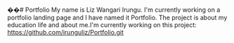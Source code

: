 ��# Portfolio
My name is Liz Wangari Irungu. I'm currently working on a portfolio landing page and I have named it Portfolio. The project is about my education life and about me.I'm currently working on this project: https://github.com/irunguliz/Portfolio.git
